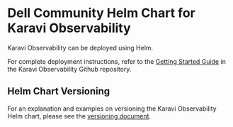 <!--
Copyright (c) 2020 Dell Inc., or its subsidiaries. All Rights Reserved.

Licensed under the Apache License, Version 2.0 (the "License");
you may not use this file except in compliance with the License.
You may obtain a copy of the License at

    http://www.apache.org/licenses/LICENSE-2.0
-->

# Dell Community Helm Chart for Karavi Observability

Karavi Observability can be deployed using Helm.

For complete deployment instructions, refer to the [Getting Started Guide](https://github.com/dell/karavi-observability/docs/GETTING_STARTED_GUIDE.md) in the Karavi Observability Github repository.

## Helm Chart Versioning

For an explanation and examples on versioning the Karavi Observability Helm chart, please see the [versioning document](./VERSIONING.md).
